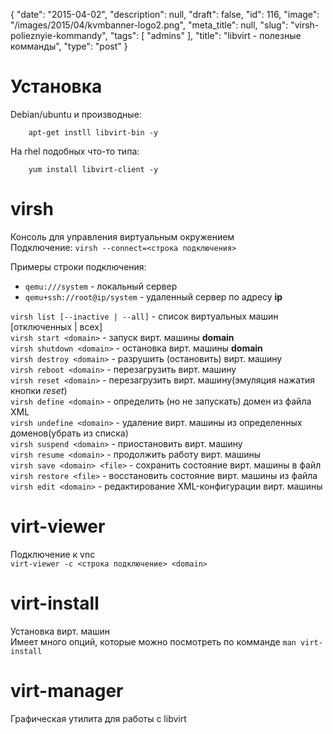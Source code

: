 {
    "date": "2015-04-02",
    "description": null,
    "draft": false,
    "id": 116,
    "image": "/images/2015/04/kvmbanner-logo2.png",
    "meta_title": null,
    "slug": "virsh-polieznyie-kommandy",
    "tags": [
        "admins"
    ],
    "title": "libvirt - полезные комманды",
    "type": "post"
}


# Установка
Debian/ubuntu и производные:
		
        apt-get instll libvirt-bin -y
        
На rhel подобных что-то типа:

		yum install libvirt-client -y
        
# virsh
Консоль для управления виртуальным окружением<br>
Подключение: `virsh --connect=<строка подключения>`<br>

Примеры строки подключения: 

* `qemu:///system` - локальный сервер
* `qemu+ssh://root@ip/system` - удаленный сервер по адресу **ip**

`virsh list [--inactive | --all]` - список виртуальных машин [отключенных | всех]<br>
`virsh start <domain>` - запуск вирт. машины **domain**<br>
`virsh shutdown <domain>` - остановка вирт. машины **domain**<br>
`virsh destroy <domain>` - разрушить (остановить) вирт. машину<br>
`virsh reboot <domain>` - перезагрузить вирт. машину<br>
`virsh reset <domain>` - перезагрузить вирт. машину(эмуляция нажатия кнопки *reset*)<br>
`virsh define <domain>` - определить (но не запускать) домен из файла XML<br>
`virsh undefine <domain>` - удаление вирт. машины из определенных доменов(убрать из списка)<br>
`virsh suspend <domain>` - приостановить вирт. машину<br>
`virsh resume <domain>` - продолжить работу вирт. машины<br>
`virsh save <domain> <file>` - сохранить состояние вирт. машины в файл<br>
`virsh restore <file>` - восстановить состояние вирт. машины из файла<br>
`virsh edit <domain>` - редактирование XML-конфигурации вирт. машины<br>


# virt-viewer
Подключение к vnc<br>
`virt-viewer -c <строка подключение> <domain>`


# virt-install
Установка вирт. машин<br>
Имеет много опций, которые можно посмотреть по комманде `man virt-install`<br>


# virt-manager
Графическая утилита для работы с libvirt
